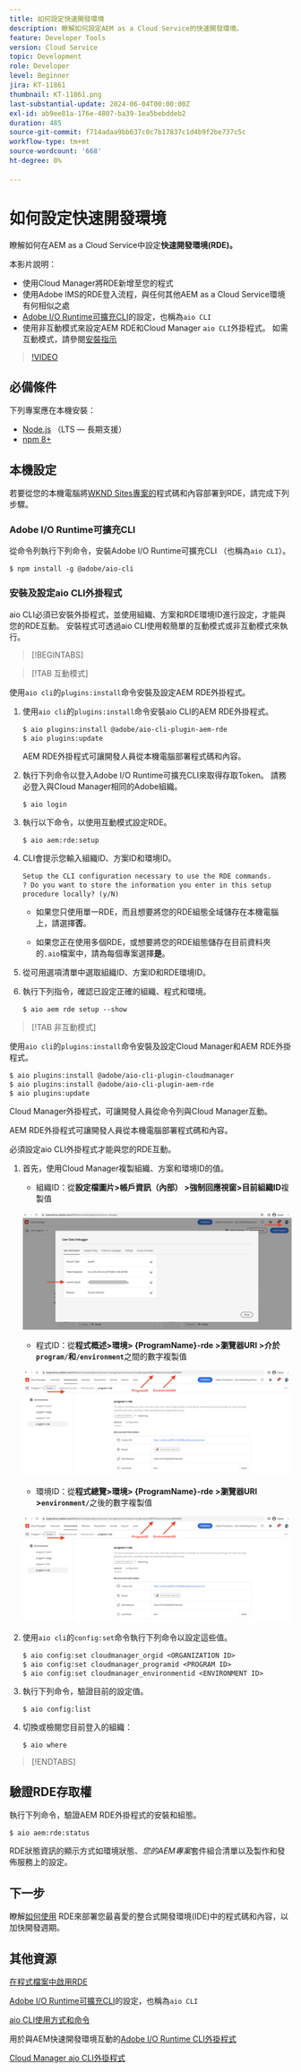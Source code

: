 ```yaml
---
title: 如何設定快速開發環境
description: 瞭解如何設定AEM as a Cloud Service的快速開發環境。
feature: Developer Tools
version: Cloud Service
topic: Development
role: Developer
level: Beginner
jira: KT-11861
thumbnail: KT-11861.png
last-substantial-update: 2024-06-04T00:00:00Z
exl-id: ab9ee81a-176e-4807-ba39-1ea5bebddeb2
duration: 485
source-git-commit: f714adaa9bb637c0c7b17837c1d4b9f2be737c5c
workflow-type: tm+mt
source-wordcount: '668'
ht-degree: 0%

---
```


# 如何設定快速開發環境

瞭解如何在AEM as a Cloud Service中設定&#x200B;**快速開發環境(RDE)。**

本影片說明：

- 使用Cloud Manager將RDE新增至您的程式
- 使用Adobe IMS的RDE登入流程，與任何其他AEM as a Cloud Service環境有何相似之處
- [Adobe I/O Runtime可擴充CLI](https://developer.adobe.com/runtime/docs/guides/tools/cli_install/)的設定，也稱為`aio CLI`
- 使用非互動模式來設定AEM RDE和Cloud Manager `aio CLI`外掛程式。 如需互動模式，請參閱[安裝指示](#setup-the-aem-rde-plugin)

>[!VIDEO](https://video.tv.adobe.com/v/3415490?quality=12&learn=on)

## 必備條件

下列專案應在本機安裝：

- [Node.js](https://nodejs.org/en/) （LTS — 長期支援）
- [npm 8+](https://docs.npmjs.com/)

## 本機設定

若要從您的本機電腦將[WKND Sites專案的](https://github.com/adobe/aem-guides-wknd#aem-wknd-sites-project)程式碼和內容部署到RDE，請完成下列步驟。

### Adobe I/O Runtime可擴充CLI

從命令列執行下列命令，安裝Adobe I/O Runtime可擴充CLI （也稱為`aio CLI`）。

```shell
$ npm install -g @adobe/aio-cli
```

### 安裝及設定aio CLI外掛程式

aio CLI必須已安裝外掛程式，並使用組織、方案和RDE環境ID進行設定，才能與您的RDE互動。 安裝程式可透過aio CLI使用較簡單的互動模式或非互動模式來執行。

>[!BEGINTABS]

>[!TAB 互動模式]

使用`aio cli`的`plugins:install`命令安裝及設定AEM RDE外掛程式。

1. 使用`aio cli`的`plugins:install`命令安裝aio CLI的AEM RDE外掛程式。

   ```shell
   $ aio plugins:install @adobe/aio-cli-plugin-aem-rde    
   $ aio plugins:update
   ```

   AEM RDE外掛程式可讓開發人員從本機電腦部署程式碼和內容。

2. 執行下列命令以登入Adobe I/O Runtime可擴充CLI來取得存取Token。 請務必登入與Cloud Manager相同的Adobe組織。

   ```shell
   $ aio login
   ```

3. 執行以下命令，以使用互動模式設定RDE。

   ```shell
   $ aio aem:rde:setup
   ```

4. CLI會提示您輸入組織ID、方案ID和環境ID。

   ```shell
   Setup the CLI configuration necessary to use the RDE commands.
   ? Do you want to store the information you enter in this setup procedure locally? (y/N)
   ```

   - 如果您只使用單一RDE，而且想要將您的RDE組態全域儲存在本機電腦上，請選擇&#x200B;__否__。

   - 如果您正在使用多個RDE，或想要將您的RDE組態儲存在目前資料夾的`.aio`檔案中，請為每個專案選擇&#x200B;__是__。

5. 從可用選項清單中選取組織ID、方案ID和RDE環境ID。

6. 執行下列指令，確認已設定正確的組織、程式和環境。

   ```shell
   $ aio aem rde setup --show
   ```

>[!TAB 非互動模式]

使用`aio cli`的`plugins:install`命令安裝及設定Cloud Manager和AEM RDE外掛程式。

```shell
$ aio plugins:install @adobe/aio-cli-plugin-cloudmanager
$ aio plugins:install @adobe/aio-cli-plugin-aem-rde
$ aio plugins:update
```

Cloud Manager外掛程式，可讓開發人員從命令列與Cloud Manager互動。

AEM RDE外掛程式可讓開發人員從本機電腦部署程式碼和內容。

必須設定aio CLI外掛程式才能與您的RDE互動。

1. 首先，使用Cloud Manager複製組織、方案和環境ID的值。

   - 組織ID：從&#x200B;**設定檔圖片>帳戶資訊（內部） >強制回應視窗>目前組織ID**&#x200B;複製值

   ![組織ID](./assets/Org-ID.png)

   - 程式ID：從&#x200B;**程式概述>環境> {ProgramName}-rde >瀏覽器URI >介於`program/`和`/environment`**&#x200B;之間的數字複製值

   ![程式和環境ID](./assets/Program-Environment-Id.png)

   - 環境ID：從&#x200B;**程式總覽>環境> {ProgramName}-rde >瀏覽器URI >`environment/`**&#x200B;之後的數字複製值

   ![程式和環境ID](./assets/Program-Environment-Id.png)

1. 使用`aio cli`的`config:set`命令執行下列命令以設定這些值。

   ```shell
   $ aio config:set cloudmanager_orgid <ORGANIZATION ID>
   $ aio config:set cloudmanager_programid <PROGRAM ID>
   $ aio config:set cloudmanager_environmentid <ENVIRONMENT ID>
   ```

1. 執行下列命令，驗證目前的設定值。

   ```shell
   $ aio config:list
   ```

1. 切換或檢閱您目前登入的組織：

   ```shell
   $ aio where
   ```

>[!ENDTABS]

## 驗證RDE存取權

執行下列命令，驗證AEM RDE外掛程式的安裝和組態。

```shell
$ aio aem:rde:status
```

RDE狀態資訊的顯示方式如環境狀態、_您的AEM專案_&#x200B;套件組合清單以及製作和發佈服務上的設定。

## 下一步

瞭解[如何使用](./how-to-use.md) RDE來部署您最喜愛的整合式開發環境(IDE)中的程式碼和內容，以加快開發週期。


## 其他資源

[在程式檔案中啟用RDE](https://experienceleague.adobe.com/docs/experience-manager-cloud-service/content/implementing/developing/rapid-development-environments.html#enabling-rde-in-a-program)

[Adobe I/O Runtime可擴充CLI](https://developer.adobe.com/runtime/docs/guides/tools/cli_install/)的設定，也稱為`aio CLI`

[aio CLI使用方式和命令](https://github.com/adobe/aio-cli#usage)

用於與AEM快速開發環境互動的[Adobe I/O Runtime CLI外掛程式](https://github.com/adobe/aio-cli-plugin-aem-rde#aio-cli-plugin-aem-rde)

[Cloud Manager aio CLI外掛程式](https://github.com/adobe/aio-cli-plugin-cloudmanager)
